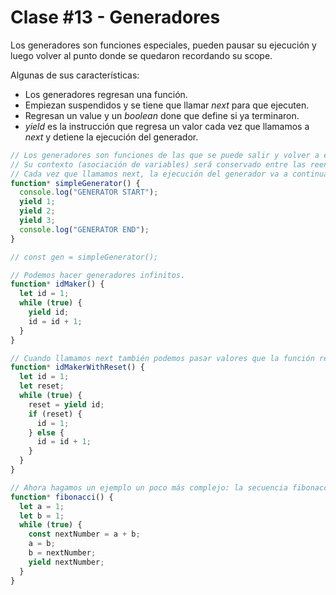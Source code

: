 # Clase #13 - Generadores

Los generadores son funciones especiales, pueden pausar su ejecución y luego volver al punto donde se quedaron recordando su scope.

Algunas de sus características:

- Los generadores regresan una función.
- Empiezan suspendidos y se tiene que llamar _next_ para que ejecuten.
- Regresan un value y un _boolean_ done que define si ya terminaron.
- _yield_ es la instrucción que regresa un valor cada vez que llamamos a _next_ y detiene la ejecución del generador.

```js
// Los generadores son funciones de las que se puede salir y volver a entrar.
// Su contexto (asociación de variables) será conservado entre las reentradas.
// Cada vez que llamamos next, la ejecución del generador va a continuar hasta el proximo yield
function* simpleGenerator() {
  console.log("GENERATOR START");
  yield 1;
  yield 2;
  yield 3;
  console.log("GENERATOR END");
}

// const gen = simpleGenerator();

// Podemos hacer generadores infinitos.
function* idMaker() {
  let id = 1;
  while (true) {
    yield id;
    id = id + 1;
  }
}

// Cuando llamamos next también podemos pasar valores que la función recibe.
function* idMakerWithReset() {
  let id = 1;
  let reset;
  while (true) {
    reset = yield id;
    if (reset) {
      id = 1;
    } else {
      id = id + 1;
    }
  }
}

// Ahora hagamos un ejemplo un poco más complejo: la secuencia fibonacci
function* fibonacci() {
  let a = 1;
  let b = 1;
  while (true) {
    const nextNumber = a + b;
    a = b;
    b = nextNumber;
    yield nextNumber;
  }
}
```
